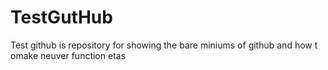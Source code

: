 # TestGutHub
Test github is repository for showing the bare miniums of github and how t omake neuver function etas

